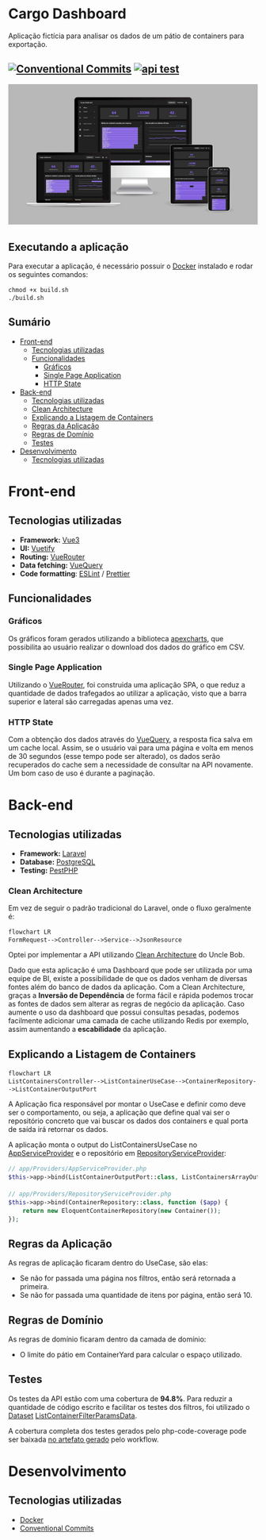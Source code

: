 # Cargo Dashboard

Aplicação fictícia para analisar os dados de um pátio de containers para exportação.

[![Conventional Commits](https://img.shields.io/badge/Conventional%20Commits-1.0.0-%23FE5196?logo=conventionalcommits&logoColor=white)](https://conventionalcommits.org)
[![api test](https://github.com/medinaalexandre/cargo-dashboard/actions/workflows/run-tests.yml/badge.svg)](https://github.com/medinaalexandre/cargo-dashboard/actions/workflows/run-tests.yml)
---

<img src="./docs/assets/cargo-dashboard-devices.jpg">

## Executando a aplicação
Para executar a aplicação, é necessário possuir o [Docker](https://www.docker.com/) instalado e rodar os seguintes comandos:
```shell
chmod +x build.sh
./build.sh
```

## Sumário
- [Front-end](#front-end)
  - [Tecnologias utilizadas](#tecnologias-utilizadas)
  - [Funcionalidades](#funcionalidades)
    - [Gráficos](#gráficos)
    - [Single Page Application](#single-page-application)
    - [HTTP State](#http-state)
- [Back-end](#back-end)
  - [Tecnologias utilizadas](#tecnologias-utilizadas-1)
  - [Clean Architecture](#clean-architecture) 
  - [Explicando a Listagem de Containers](#explicando-a-listagem-de-containers)
  - [Regras da Aplicação](#regras-da-aplicação)
  - [Regras de Domínio](#regras-de-domínio)
  - [Testes](#testes)
- [Desenvolvimento](#desenvolvimento)
  - [Tecnologias utilizadas](#tecnologias-utilizadas-2)

# Front-end
## Tecnologias utilizadas
- **Framework:** [Vue3](https://vuejs.org/)
- **UI:** [Vuetify](https://vuetifyjs.com/en/)
- **Routing:** [VueRouter](https://router.vuejs.org/)
- **Data fetching:** [VueQuery](https://tanstack.com/query/latest/docs/framework/vue/installation)
- **Code formatting**: [ESLint](https://eslint.org/) / [Prettier](https://prettier.io/)

## Funcionalidades
### Gráficos
Os gráficos foram gerados utilizando a biblioteca [apexcharts](https://apexcharts.com/), que possibilita ao usuário
realizar o download dos dados do gráfico em CSV.

### Single Page Application
Utilizando o [VueRouter](https://router.vuejs.org/), foi construida uma aplicação SPA, o que reduz a quantidade de dados
trafegados ao utilizar a aplicação, visto que a barra superior e lateral são carregadas apenas uma vez.

### HTTP State
Com a obtenção dos dados através do [VueQuery](https://tanstack.com/query/latest/docs/framework/vue/installation), a resposta
fica salva em um cache local. Assim, se o usuário vai para uma página e volta em menos de 30 segundos (esse tempo pode ser alterado),
os dados serão recuperados do cache sem a necessidade de consultar na API novamente. Um bom caso de uso é durante a paginação.
 


# Back-end
## Tecnologias utilizadas
- **Framework:** [Laravel](https://laravel.com/)
- **Database:** [PostgreSQL](https://www.postgresql.org/)
- **Testing:** [PestPHP](https://pestphp.com/)

### Clean Architecture
Em vez de seguir o padrão tradicional do Laravel, onde o fluxo geralmente é:
```mermaid
flowchart LR
FormRequest-->Controller-->Service-->JsonResource
```

Optei por implementar a API utilizando [Clean Architecture](https://blog.cleancoder.com/uncle-bob/2012/08/13/the-clean-architecture.html) do Uncle Bob.

Dado que esta aplicação é uma Dashboard que pode ser utilizada por uma equipe de BI, existe a possibilidade de que os
dados venham de diversas fontes além do banco de dados da aplicação. Com a Clean Architecture, graças a
**Inversão de Dependência** de forma fácil e rápida podemos trocar as fontes de dados sem alterar as regras de negócio
da aplicação. Caso aumente o uso da dashboard que possui consultas pesadas, podemos facilmente adicionar uma camada
de cache utilizando Redis por exemplo, assim aumentando a **escabilidade** da aplicação.

## Explicando a Listagem de Containers

```mermaid
flowchart LR
ListContainersController-->ListContainerUseCase-->ContainerRepository-->ListContainerOutputPort
```

A Aplicação fica responsável por montar o UseCase e definir como deve ser o comportamento, ou seja, a aplicação que define
qual vai ser o repositório concreto que vai buscar os dados dos containers e qual porta de saída irá retornar os dados.

A aplicação monta o output do ListContainersUseCase no [AppServiceProvider](api/app/Providers/AppServiceProvider.php)
e o repositório em [RepositoryServiceProvider](api/app/Providers/AppServiceProvider.php):
````php
// app/Providers/AppServiceProvider.php
$this->app->bind(ListContainerOutputPort::class, ListContainersArrayOutput::class);

// app/Providers/RepositoryServiceProvider.php
$this->app->bind(ContainerRepository::class, function ($app) {
    return new EloquentContainerRepository(new Container());
});
````

## Regras da Aplicação
As regras de aplicação ficaram dentro do UseCase, são elas:
- Se não for passada uma página nos filtros, então será retornada a primeira.
- Se não for passada uma quantidade de itens por página, então será 10.

## Regras de Domínio
As regras de domínio ficaram dentro da camada de domínio:
- O limite do pátio em ContainerYard para calcular o espaço utilizado.

## Testes
Os testes da API estão com uma cobertura de **94.8%**. Para reduzir a quantidade de código escrito e facilitar os testes
dos filtros, foi utilizado o [Dataset](https://pestphp.com/docs/datasets)
[ListContainerFilterParamsData](api/tests/Datasets/ListContainerFilterParamsData.php).

A cobertura completa dos testes gerados pelo php-code-coverage pode ser baixada
[no artefato gerado](https://github.com/medinaalexandre/cargo-dashboard/actions/workflows/run-tests.yml) pelo workflow.


# Desenvolvimento
## Tecnologias utilizadas
- [Docker](https://www.docker.com/)
- [Conventional Commits](https://www.conventionalcommits.org/en/v1.0.0/)
